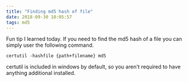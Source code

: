 ```yaml
---
title: "Finding md5 hash of file"
date: 2018-09-30 10:05:57
tags: md5
---
```


Fun tip I learned today. If you need to find the md5 hash of a file you can simply user the following command.

    certutil -hashfile {path+filename} md5

certutil is included in windows by default, so you aren't required to have anything additional installed.
